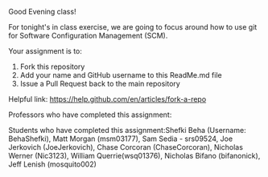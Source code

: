 Good Evening class!

For tonight's in class exercise, we are going to focus around how to use git for Software Configuration Management (SCM).

Your assignment is to:

1.  Fork this repository
2.  Add your name and GitHub username to this ReadMe.md file
3.  Issue a Pull Request back to the main repository

Helpful link: https://help.github.com/en/articles/fork-a-repo

Professors who have completed this assignment:

Students who have completed this assignment:Shefki Beha (Username: BehaShefki), Matt Morgan (msm03177), Sam Sedia - srs09524, Joe Jerkovich (JoeJerkovich), Chase Corcoran (ChaseCorcoran), Nicholas Werner (Nic3123), William Querrie(wsq01376), Nicholas Bifano (bifanonick), Jeff Lenish (mosquito002)
